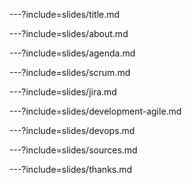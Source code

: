 ---?include=slides/title.md

---?include=slides/about.md

---?include=slides/agenda.md

---?include=slides/scrum.md

---?include=slides/jira.md

---?include=slides/development-agile.md

---?include=slides/devops.md

---?include=slides/sources.md

---?include=slides/thanks.md